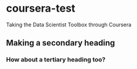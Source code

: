 # coursera-test
Taking the Data Scientist Toolbox through Coursera
## Making a secondary heading
### How about a tertiary heading too?
